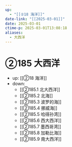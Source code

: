 ```yaml
---
up:
  - "[[②18 海洋]]"
date-link: "[[2025-03-01]]"
date: 2025-03-01
ctime-p: 2025-03-01T13:08:18
aliases:
  - 大西洋
---
```


# ②185 大西洋

- up: [[②18 海洋]]
- down:	
	- [[②185.1 北大西洋]]
	- [[②185.2 北海]]
	- [[②185.3 波罗的海]]
	- [[②185.4 挪威海]]
	- [[②185.5 哈得孙湾]]
	- [[②185.6 西大西洋]]
	- [[②185.7 墨西哥湾]]
	- [[②185.8 加勒比海]]
	- [[②185.9 南大西洋]]
	
